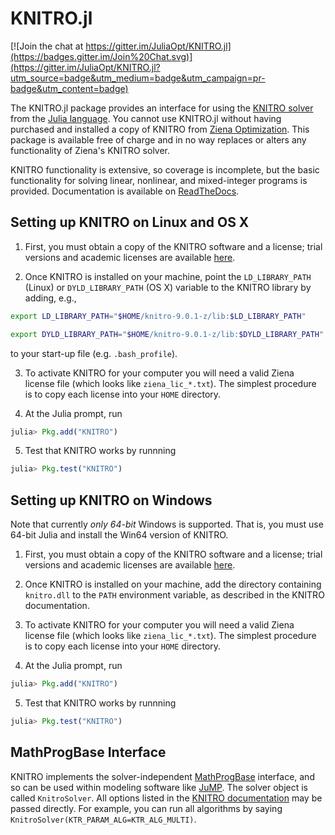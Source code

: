 KNITRO.jl
=========

[![Join the chat at https://gitter.im/JuliaOpt/KNITRO.jl](https://badges.gitter.im/Join%20Chat.svg)](https://gitter.im/JuliaOpt/KNITRO.jl?utm_source=badge&utm_medium=badge&utm_campaign=pr-badge&utm_content=badge)

The KNITRO.jl package provides an interface for using the [KNITRO solver](http://www.ziena.com/knitro.htm) from the [Julia language](http://julialang.org/). You cannot use KNITRO.jl without having purchased and installed a copy of KNITRO from [Ziena Optimization](http://www.ziena.com/). This package is available free of charge and in no way replaces or alters any functionality of Ziena's KNITRO solver.

KNITRO functionality is extensive, so coverage is incomplete, but the basic functionality for solving linear, nonlinear, and mixed-integer programs is provided. Documentation is available on [ReadTheDocs](http://knitrojl.readthedocs.org/en/latest/knitro.html).

Setting up KNITRO on Linux and OS X
-----------------------------------

1. First, you must obtain a copy of the KNITRO software and a license; trial versions and academic licenses are available [here](http://www.ziena.com/download.htm).

2. Once KNITRO is installed on your machine, point the `LD_LIBRARY_PATH` (Linux) or `DYLD_LIBRARY_PATH` (OS X) variable to the KNITRO library by adding, e.g.,

  ```bash
  export LD_LIBRARY_PATH="$HOME/knitro-9.0.1-z/lib:$LD_LIBRARY_PATH"
  ```

  ```bash
  export DYLD_LIBRARY_PATH="$HOME/knitro-9.0.1-z/lib:$DYLD_LIBRARY_PATH"
  ```
to your start-up file (e.g. ``.bash_profile``).

3. To activate KNITRO for your computer you will need a valid Ziena license file (which looks like `ziena_lic_*.txt`). The simplest procedure is to copy each license into your `HOME` directory.

4. At the Julia prompt, run 
  ```julia
  julia> Pkg.add("KNITRO")
  ```

5. Test that KNITRO works by runnning
  ```julia
  julia> Pkg.test("KNITRO")
  ```

Setting up KNITRO on Windows
----------------------------

Note that currently *only 64-bit* Windows is supported. That is, you must use 64-bit Julia and install the Win64 version of KNITRO.

1. First, you must obtain a copy of the KNITRO software and a license; trial versions and academic licenses are available [here](http://www.ziena.com/download.htm).

2. Once KNITRO is installed on your machine, add the directory containing ``knitro.dll`` to the `PATH` environment variable, as described in the KNITRO documentation. 

3. To activate KNITRO for your computer you will need a valid Ziena license file (which looks like `ziena_lic_*.txt`). The simplest procedure is to copy each license into your `HOME` directory.

4. At the Julia prompt, run
  ```julia
  julia> Pkg.add("KNITRO")
  ```

5. Test that KNITRO works by runnning
  ```julia
  julia> Pkg.test("KNITRO")
  ```

MathProgBase Interface
----------------------

KNITRO implements the solver-independent [MathProgBase](https://github.com/JuliaOpt/MathProgBase.jl) interface,
and so can be used within modeling software like [JuMP](https://github.com/JuliaOpt/JuMP.jl).
The solver object is called ``KnitroSolver``. All options listed in the [KNITRO documentation](https://www.artelys.com/tools/knitro_doc/3_referenceManual/callableLibrary/userOptions.html) may be passed directly. For example, you can run all algorithms by saying ``KnitroSolver(KTR_PARAM_ALG=KTR_ALG_MULTI)``.
